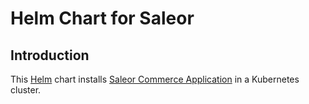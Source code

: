 # Helm Chart for Saleor

## Introduction

This [Helm](https://github.com/kubernetes/helm) chart installs [Saleor Commerce Application](https://github.com/mirumee/saleor) in a Kubernetes cluster.
